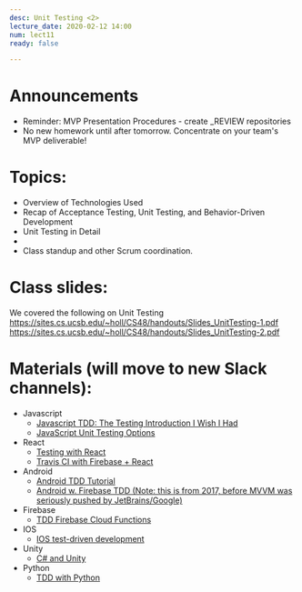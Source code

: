 ```yaml
---
desc: Unit Testing <2>
lecture_date: 2020-02-12 14:00
num: lect11
ready: false

---
```



# Announcements
* Reminder: MVP Presentation Procedures - create _REVIEW repositories 
* No new homework until after tomorrow. Concentrate on your team's MVP deliverable! 


# Topics: 

* Overview of Technologies Used
* Recap of Acceptance Testing, Unit Testing, and Behavior-Driven Development
* Unit Testing in Detail 
* 
* Class standup and other Scrum coordination.


# Class slides: 
We covered the following on Unit Testing
<https://sites.cs.ucsb.edu/~holl/CS48/handouts/Slides_UnitTesting-1.pdf>
<https://sites.cs.ucsb.edu/~holl/CS48/handouts/Slides_UnitTesting-2.pdf>

# Materials (will move to new Slack channels):
* Javascript
   * [Javascript TDD: The Testing Introduction I Wish I Had](https://dev.to/maxwell_dev/the-testing-introduction-i-wish-i-had-2dn)
   * [JavaScript Unit Testing Options](https://areknawo.com/lets-talk-js-unit-testing/)
* React
   * [Testing with React](https://reactjs.org/docs/testing.html)
   * [Travis CI with Firebase + React](https://codeburst.io/learning-travis-ci-with-firebase-react-part-1-988e3788c097)
* Android
   * [Android TDD Tutorial](https://www.raywenderlich.com/7109-test-driven-development-tutorial-for-android-getting-started)
   * [Android w. Firebase TDD (Note: this is from 2017, before MVVM was seriously pushed by JetBrains/Google)](https://www.ustwo.com/blog/faster-testing-with-firebase)
* Firebase
   * [TDD Firebase Cloud Functions](https://howtofirebase.com/test-driven-cloud-functions-fea53c64110c)
* IOS
   * [IOS test-driven development](https://www.raywenderlich.com/5522-test-driven-development-tutorial-for-ios-getting-started)
* Unity
   * [C# and Unity](https://docs.unity3d.com/Manual/testing-editortestsrunner.html)
* Python
   * [TDD with Python](https://rubikscode.net/2019/03/04/test-driven-development-tdd-with-python/)

	